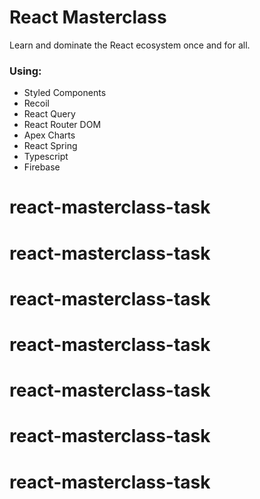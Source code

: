 # React Masterclass

Learn and dominate the React ecosystem once and for all.

### Using:

- Styled Components
- Recoil
- React Query
- React Router DOM
- Apex Charts
- React Spring
- Typescript
- Firebase
# react-masterclass-task
# react-masterclass-task
# react-masterclass-task
# react-masterclass-task
# react-masterclass-task
# react-masterclass-task
# react-masterclass-task
